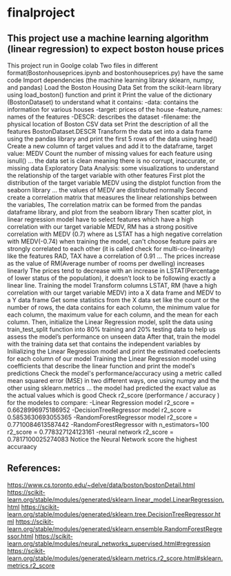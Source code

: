 # finalproject
This project use a machine learning algorithm (linear regression) to expect boston house prices
-----------------------------------------------------------------------------------------------
This project run in Goolge colab
Two files in different format(Bostonhouseprices.ipynb and bostonhouseprices.py) have the same code
Import dependencies (the machine learning library sklearn, numpy, and pandas)
Load the Boston Housing Data Set from the scikit-learn library using load_boston() function and print it
Print the value of the dictionary (BostonDataset) to understand what it contains:
-data: contains the information for various houses
-target: prices of the house
-feature_names: names of the features
-DESCR: describes the dataset
-filename: the physical location of Boston CSV data set
Print the description of all the features BostonDataset.DESCR
Transform the data set into a data frame using the pandas library and print the first 5 rows of the data using head() 
Create a new column of target values and add it to the dataframe, target value: MEDV
Count the number of missing values for each feature using isnull() ... the data set is clean meaning there is no corrupt, inaccurate, or missing data
Exploratory Data Analysis: some visualizations to understand the relationship of the target variable with other features
First plot the distribution of the target variable MEDV using the distplot function from the seaborn library ... the values of MEDV are distributed normally 
Second create a correlation matrix that measures the linear relationships between the variables, The correlation matrix can be formed from the pandas dataframe library, and plot from the seaborn library
Then scatter plot, in linear regression model have to select features which have a high correlation with our target variable MEDV, RM has a strong positive correlation with MEDV (0.7) where as LSTAT has a high negative correlation with MEDV(-0.74) 
when training the model, can't choose feature pairs are strongly correlated to each other (it is called check for multi-co-linearity) like the features RAD, TAX have a correlation of 0.91 ...
The prices increase as the value of RM(Average number of rooms per dwelling) increases linearly
The prices tend to decrease with an increase in LSTAT(Percentage of lower status of the population), it doesn’t look to be following exactly a linear line.
Training the model 
Transform columns LSTAT, RM (have a high correlation with our target variable MEDV) into a X data frame and MEDV to a Y data frame
Get some statistics from the X data set like the count or the number of rows, the data contains for each column, the minimum value for each column, the maximum value for each column, and the mean for each column.
Then, initialize the Linear Regression model, split the data using train_test_split function into 80% training and 20% testing data to help us assess the model’s performance on unseen data
After that, train the model with the training data set that contains the independent variables by Inilializing the Linear Regression model and print the estimated coefecients for each column of our model
Training the Linear Regression model using coefficients that describe the linear function and print the model's predictions
Check the model's performance/accuracy using a metric called mean squared error (MSE) in two different ways, one using numpy and the other using sklearn.metrics ... the model had predicted the exact value as the actual values which is good
Check r2_score (performance / accuracy ) for the modeles to compare:
-Linear Regression model r2_score = 0.6628996975186952 
-DecisionTreeRegressor model r2_score = 0.5853630693055365
-RandomForestRegressor model r2_score = 0.7710084613587442
-RandomForestRegressor with n_estimators=100 r2_score = 0.778327124123161
-neural network r2_score = 0.7817100025274083
Notice the Neural Network score the highest accuraacy


References:
-----------
https://www.cs.toronto.edu/~delve/data/boston/bostonDetail.html
https://scikit-learn.org/stable/modules/generated/sklearn.linear_model.LinearRegression.html
https://scikit-learn.org/stable/modules/generated/sklearn.tree.DecisionTreeRegressor.html
https://scikit-learn.org/stable/modules/generated/sklearn.ensemble.RandomForestRegressor.html
https://scikit-learn.org/stable/modules/neural_networks_supervised.html#regression
https://scikit-learn.org/stable/modules/generated/sklearn.metrics.r2_score.html#sklearn.metrics.r2_score